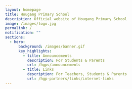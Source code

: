 ```yaml
---
layout: homepage
title: Hougang Primary School
description: Official website of Hougang Primary School
image: /images/logo.jpg
permalink: /
notification: ""
sections:
  - hero:
      background: /images/banner.gif
      key_highlights:
        - title: Announcements
          description: For Students & Parents
          url: /hgps/announcements
        - title: Links
          description: For Teachers, Students & Parents
          url: /hgp-partners/links/internet-links
---
```


